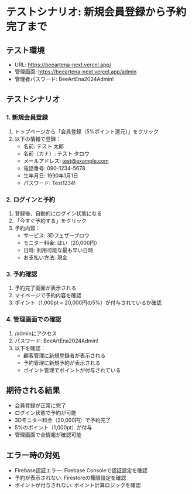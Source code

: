 # テストシナリオ: 新規会員登録から予約完了まで

## テスト環境
- URL: https://beeartena-next.vercel.app/
- 管理画面: https://beeartena-next.vercel.app/admin
- 管理者パスワード: BeeArtEna2024Admin!

## テストシナリオ

### 1. 新規会員登録
1. トップページから「会員登録（5%ポイント還元）」をクリック
2. 以下の情報で登録：
   - 名前: テスト 太郎
   - 名前（カナ）: テスト タロウ
   - メールアドレス: test@example.com
   - 電話番号: 090-1234-5678
   - 生年月日: 1990年1月1日
   - パスワード: Test1234!

### 2. ログインと予約
1. 登録後、自動的にログイン状態になる
2. 「今すぐ予約する」をクリック
3. 予約内容：
   - サービス: 3Dフェザーブロウ
   - モニター料金: はい（20,000円）
   - 日時: 利用可能な最も早い日時
   - お支払い方法: 現金

### 3. 予約確認
1. 予約完了画面が表示される
2. マイページで予約内容を確認
3. ポイント（1,000pt = 20,000円の5%）が付与されているか確認

### 4. 管理画面での確認
1. /adminにアクセス
2. パスワード: BeeArtEna2024Admin!
3. 以下を確認：
   - 顧客管理に新規登録者が表示される
   - 予約管理に新規予約が表示される
   - ポイント管理でポイントが付与されている

## 期待される結果
- 会員登録が正常に完了
- ログイン状態で予約が可能
- 3Dモニター料金（20,000円）で予約完了
- 5%のポイント（1,000pt）が付与
- 管理画面で全情報が確認可能

## エラー時の対処
- Firebase認証エラー: Firebase Consoleで認証設定を確認
- 予約が表示されない: Firestoreの権限設定を確認
- ポイントが付与されない: ポイント計算ロジックを確認